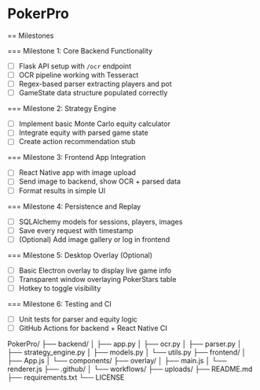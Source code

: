 # PokerPro
== Milestones

=== Milestone 1: Core Backend Functionality
- [ ] Flask API setup with `/ocr` endpoint
- [ ] OCR pipeline working with Tesseract
- [ ] Regex-based parser extracting players and pot
- [ ] GameState data structure populated correctly

=== Milestone 2: Strategy Engine
- [ ] Implement basic Monte Carlo equity calculator
- [ ] Integrate equity with parsed game state
- [ ] Create action recommendation stub

=== Milestone 3: Frontend App Integration
- [ ] React Native app with image upload
- [ ] Send image to backend, show OCR + parsed data
- [ ] Format results in simple UI

=== Milestone 4: Persistence and Replay
- [ ] SQLAlchemy models for sessions, players, images
- [ ] Save every request with timestamp
- [ ] (Optional) Add image gallery or log in frontend

=== Milestone 5: Desktop Overlay (Optional)
- [ ] Basic Electron overlay to display live game info
- [ ] Transparent window overlaying PokerStars table
- [ ] Hotkey to toggle visibility

=== Milestone 6: Testing and CI
- [ ] Unit tests for parser and equity logic
- [ ] GitHub Actions for backend + React Native CI

PokerPro/
├── backend/
│   ├── app.py
│   ├── ocr.py
│   ├── parser.py
│   ├── strategy_engine.py
│   ├── models.py
│   └── utils.py
├── frontend/
│   ├── App.js
│   └── components/
├── overlay/
│   ├── main.js
│   └── renderer.js
├── .github/
│   └── workflows/
├── uploads/
├── README.md
├── requirements.txt
└── LICENSE